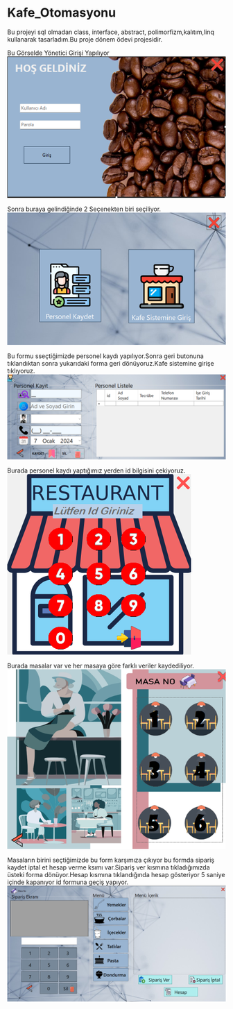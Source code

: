 # Kafe_Otomasyonu
Bu projeyi sql olmadan class, interface, abstract, polimorfizm,kalıtım,linq kullanarak tasarladım.Bu proje dönem ödevi projesidir. 

Bu Görselde Yönetici Girişi Yapılıyor
![alt text](https://github.com/burhankaratoprak/Kafe_Otomasyonu/blob/master/Ekran%20görüntüsü%202024-01-07%20202152.png)


Sonra buraya gelindiğinde 2 Seçenekten biri seçiliyor.
![alt text](https://github.com/burhankaratoprak/Kafe_Otomasyonu/blob/master/Ekran%20görüntüsü%202024-01-07%20202233.png)


Bu formu sseçtiğimizde personel kaydı yapılıyor.Sonra geri butonuna tıklandıktan sonra yukarıdaki forma geri dönüyoruz.Kafe sistemine girişe tıklıyoruz.
![alt text](https://github.com/burhankaratoprak/Kafe_Otomasyonu/blob/master/Ekran%20görüntüsü%202024-01-07%20202249.png)


Burada personel kaydı yaptığımız yerden id bilgisini çekiyoruz.
![alt text](https://github.com/burhankaratoprak/Kafe_Otomasyonu/blob/master/Ekran%20görüntüsü%202024-01-07%20202303.png)


Burada masalar var ve her masaya göre farklı veriler kaydediliyor.
![alt text](https://github.com/burhankaratoprak/Kafe_Otomasyonu/blob/master/Ekran%20görüntüsü%202024-01-07%20202312.png)


Masaların birini seçtiğimizde bu form karşımıza çıkıyor bu formda sipariş kaydet iptal et hesap verme ksımı var.Sipariş ver kısmına tıkladığımızda üsteki forma dönüyor.Hesap kısmına tıklandığında hesap gösteriyor 5 saniye içinde kapanıyor id formuna geçiş yapıyor.
![alt text](https://github.com/burhankaratoprak/Kafe_Otomasyonu/blob/master/Ekran%20görüntüsü%202024-01-07%20202402.png)
